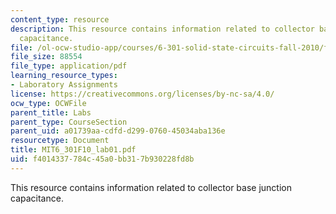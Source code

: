 ```yaml
---
content_type: resource
description: This resource contains information related to collector base junction
  capacitance.
file: /ol-ocw-studio-app/courses/6-301-solid-state-circuits-fall-2010/f4014337784c45a0bb317b930228fd8b_MIT6_301F10_lab01.pdf
file_size: 88554
file_type: application/pdf
learning_resource_types:
- Laboratory Assignments
license: https://creativecommons.org/licenses/by-nc-sa/4.0/
ocw_type: OCWFile
parent_title: Labs
parent_type: CourseSection
parent_uid: a01739aa-cdfd-d299-0760-45034aba136e
resourcetype: Document
title: MIT6_301F10_lab01.pdf
uid: f4014337-784c-45a0-bb31-7b930228fd8b
---
```

This resource contains information related to collector base junction capacitance.